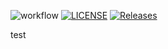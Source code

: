![workflow](https://github.com/RafaelRomanVAlvaro/devops3/actions/workflows/main.yml/badge.svg)
[![LICENSE](https://img.shields.io/github/license/RafaelRomanVAlvaro/devops.svg?style=flat-square)](https://github.com/RafaelRomanVAlvaro/devops/blob/master/LICENSE)
[![Releases](https://img.shields.io/github/release/<github-username>/devops/all.svg?style=flat-square)](https://github.com/<github-username>/devops/releases)

test